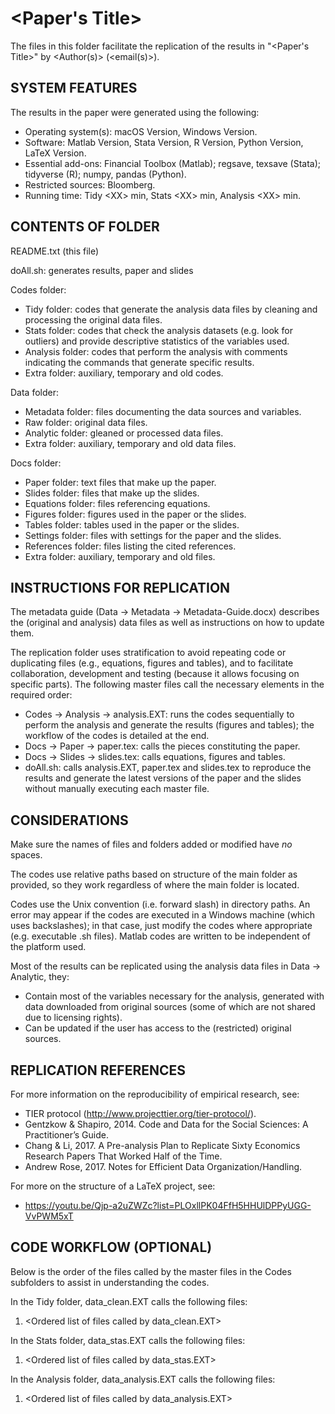 # \<Paper's Title\>

The files in this folder facilitate the replication of the results in "\<Paper's Title\>" by \<Author(s)\> (\<email(s)\>).


## SYSTEM FEATURES
The results in the paper were generated using the following:
- Operating system(s): 	macOS Version, Windows Version.
- Software: 		Matlab Version, Stata Version, R Version, Python Version, LaTeX Version.
- Essential add-ons: 	Financial Toolbox (Matlab); regsave, texsave (Stata); tidyverse (R); numpy, pandas (Python).
- Restricted sources: 	Bloomberg.
- Running time: 	Tidy \<XX\> min, Stats \<XX\> min, Analysis \<XX\> min.


## CONTENTS OF FOLDER
README.txt (this file)

doAll.sh: generates results, paper and slides

Codes folder: 
- Tidy folder: codes that generate the analysis data files by cleaning and processing the original data files.
- Stats folder: codes that check the analysis datasets (e.g. look for outliers) and provide descriptive statistics of the variables used.
- Analysis folder: codes that perform the analysis with comments indicating the commands that generate specific results.
- Extra folder: auxiliary, temporary and old codes.

Data folder:
- Metadata folder: files documenting the data sources and variables.
- Raw folder: original data files.
- Analytic folder: gleaned or processed data files.
- Extra folder: auxiliary, temporary and old data files.

Docs folder: 
- Paper folder: text files that make up the paper.
- Slides folder: files that make up the slides.
- Equations folder: files referencing equations.
- Figures folder: figures used in the paper or the slides.
- Tables folder: tables used in the paper or the slides.
- Settings folder: files with settings for the paper and the slides.
- References folder: files listing the cited references.
- Extra folder: auxiliary, temporary and old files.


## INSTRUCTIONS FOR REPLICATION
The metadata guide (Data -> Metadata -> Metadata-Guide.docx) describes the (original and analysis) data files as well as instructions on how to update them.

The replication folder uses stratification to avoid repeating code or duplicating files (e.g., equations, figures and tables), and to facilitate collaboration, development and testing (because it allows focusing on specific parts). The following master files call the necessary elements in the required order:
- Codes -> Analysis -> analysis.EXT: runs the codes sequentially to perform the analysis and generate the results (figures and tables); the workflow of the codes is detailed at the end.
- Docs -> Paper -> paper.tex: calls the pieces constituting the paper.
- Docs -> Slides -> slides.tex: calls equations, figures and tables.
- doAll.sh: calls analysis.EXT, paper.tex and slides.tex to reproduce the results and generate the latest versions of the paper and the slides without manually executing each master file.


## CONSIDERATIONS
Make sure the names of files and folders added or modified have *no* spaces.

The codes use relative paths based on structure of the main folder as provided, so they work regardless of where the main folder is located.

Codes use the Unix convention (i.e. forward slash) in directory paths. An error may appear if the codes are executed in a Windows machine (which uses backslashes); in that case, just modify the codes where appropriate (e.g. executable .sh files). Matlab codes are written to be independent of the platform used.

Most of the results can be replicated using the analysis data files in Data -> Analytic, they:
- Contain most of the variables necessary for the analysis, generated with data downloaded from original sources (some of which are not shared due to licensing rights).
- Can be updated if the user has access to the (restricted) original sources.


## REPLICATION REFERENCES
For more information on the reproducibility of empirical research, see:
- TIER protocol (http://www.projecttier.org/tier-protocol/).
- Gentzkow & Shapiro, 2014. Code and Data for the Social Sciences: A Practitioner’s Guide.
- Chang & Li, 2017. A Pre-analysis Plan to Replicate Sixty Economics Research Papers That Worked Half of the Time.
- Andrew Rose, 2017. Notes for Efficient Data Organization/Handling.

For more on the structure of a LaTeX project, see:
- https://youtu.be/Qjp-a2uZWZc?list=PLOxllPK04FfH5HHUlDPPyUGG-VvPWM5xT


## CODE WORKFLOW (OPTIONAL)
Below is the order of the files called by the master files in the Codes subfolders to assist in understanding the codes.

In the Tidy folder, data_clean.EXT calls the following files:
1. \<Ordered list of files called by data_clean.EXT\>

In the Stats folder, data_stas.EXT calls the following files:
1. \<Ordered list of files called by data_stas.EXT\>

In the Analysis folder, data_analysis.EXT calls the following files:
1. \<Ordered list of files called by data_analysis.EXT\>